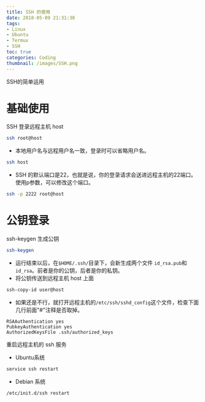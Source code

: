 ```yaml
---
title: SSH 的使用
date: 2018-05-09 21:31:38
tags:
- Linux
- Ubuntu
- Termux
- SSH
toc: true
categories: Coding
thumbnail: /images/SSH.png
---
```

SSH的简单运用
<!--more-->
# 基础使用
SSH 登录远程主机 host
```sh
ssh root@host
```

- 本地用户名与远程用户名一致，登录时可以省略用户名。

```sh
ssh host
```

- SSH 的默认端口是22，也就是说，你的登录请求会送进远程主机的22端口。使用p参数，可以修改这个端口。

```sh
ssh -p 2222 root@host
```
# 公钥登录
ssh-keygen 生成公钥
```sh
ssh-keygen
```

- 运行结束以后，在`$HOME/.ssh/`目录下，会新生成两个文件 `id_rsa.pub`和`id_rsa`。前者是你的公钥，后者是你的私钥。
- 将公钥传送到远程主机 host 上面

```sh
ssh-copy-id user@host
```

- 如果还是不行，就打开远程主机的`/etc/ssh/sshd_config`这个文件，检查下面几行前面"#"注释是否取掉。

```
RSAAuthentication yes
PubkeyAuthentication yes
AuthorizedKeysFile .ssh/authorized_keys
```

重启远程主机的 ssh 服务

- Ubuntu系统

```sh
service ssh restart
```

- Debian 系统

```sh
/etc/init.d/ssh restart
```